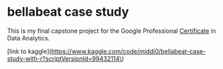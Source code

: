 # bellabeat case study
This is my final capstone project for the Google Professional [Certificate](https://coursera.org/share/360e1b33d41d5584f4a36b84605bb509) in Data Analytics. 

[link to kaggle](https://www.kaggle.com/code/middi0/bellabeat-case-study-with-r?scriptVersionId=99432114\)
